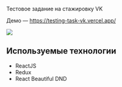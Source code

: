 Тестовое задание на стажировку VK 

Демо — https://testing-task-vk.vercel.app/

![](https://drive.google.com/file/d/1o1XrdCfWZoDxyrJau3y9VDDJqm8maQ7e/view?usp=sharing)

## Используемые технологии

- ReactJS
- Redux
- React Beautiful DND

